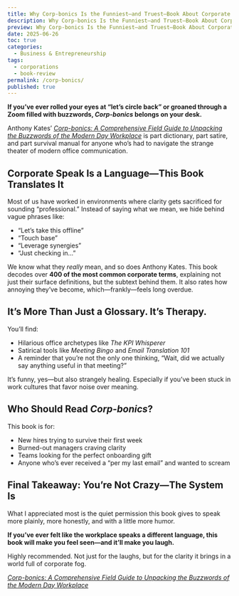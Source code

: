```yaml
---
title: Why Corp-bonics Is the Funniest—and Truest—Book About Corporate Life You'll Ever Read
description: Why Corp-bonics Is the Funniest—and Truest—Book About Corporate Life You'll Ever Read
preview: Why Corp-bonics Is the Funniest—and Truest—Book About Corporate Life You'll Ever Read
date: 2025-06-26
toc: true
categories:
  - Business & Entrepreneurship
tags:
  - corporations
  - book-review
permalink: /corp-bonics/
published: true
---
```

**If you’ve ever rolled your eyes at “let’s circle back” or groaned through a Zoom filled with buzzwords, *Corp-bonics* belongs on your desk.**

Anthony Kates’ *[Corp-bonics: A Comprehensive Field Guide to Unpacking the Buzzwords of the Modern Day Workplace](https://amzn.to/4erOkku)* is part dictionary, part satire, and part survival manual for anyone who’s had to navigate the strange theater of modern office communication.

## Corporate Speak Is a Language—This Book Translates It

Most of us have worked in environments where clarity gets sacrificed for sounding “professional.” Instead of saying what we mean, we hide behind vague phrases like:

- “Let’s take this offline”
- “Touch base”
- “Leverage synergies”
- “Just checking in…”

We know what they *really* mean, and so does Anthony Kates. This book decodes over **400 of the most common corporate terms**, explaining not just their surface definitions, but the subtext behind them. It also rates how annoying they’ve become, which—frankly—feels long overdue.

## It’s More Than Just a Glossary. It’s Therapy.

You’ll find:

- Hilarious office archetypes like *The KPI Whisperer*
- Satirical tools like *Meeting Bingo* and *Email Translation 101*
- A reminder that you’re not the only one thinking, “Wait, did we actually say anything useful in that meeting?”

It’s funny, yes—but also strangely healing. Especially if you’ve been stuck in work cultures that favor noise over meaning.

## Who Should Read *Corp-bonics*?

This book is for:

- New hires trying to survive their first week
- Burned-out managers craving clarity
- Teams looking for the perfect onboarding gift
- Anyone who’s ever received a “per my last email” and wanted to scream

## Final Takeaway: You’re Not Crazy—The System Is

What I appreciated most is the quiet permission this book gives to speak more plainly, more honestly, and with a little more humor.

**If you’ve ever felt like the workplace speaks a different language, this book will make you feel seen—and it’ll make you laugh.**

Highly recommended. Not just for the laughs, but for the clarity it brings in a world full of corporate fog.

*[Corp-bonics: A Comprehensive Field Guide to Unpacking the Buzzwords of the Modern Day Workplace](https://amzn.to/4erOkku)*